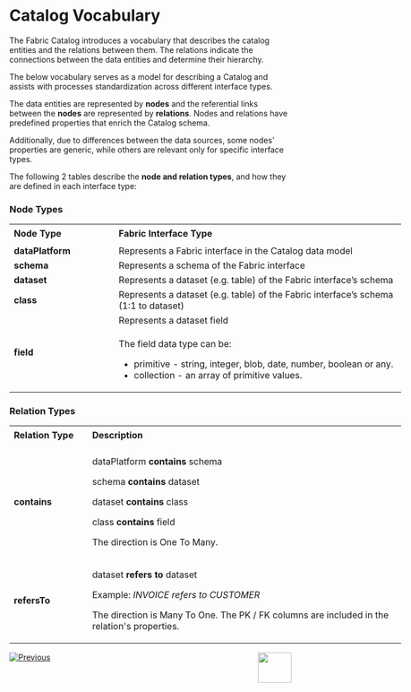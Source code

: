 <web>

# Catalog Vocabulary

The Fabric Catalog introduces a vocabulary that describes the catalog entities and the relations between them. The relations indicate the connections between the data entities and determine their hierarchy.

The below vocabulary serves as a model for describing a Catalog and assists with processes standardization across different interface types. 

The data entities are represented by **nodes** and the referential links between the **nodes** are represented by **relations**. Nodes and relations have predefined properties that enrich the Catalog schema. 

Additionally, due to differences between the data sources, some nodes' properties are generic, while others are relevant only for specific interface types.

The following 2 tables describe the **node and relation types**, and how they are defined in each interface type:

### Node Types

<table style="width: 700px;">
<tbody>
<tr style="height: 35px;">
<td style="width: 100px;"><strong>Node Type</strong></td>
<td style="width: 600px;"><strong>Fabric Interface Type</strong></td>
</tr>
<tr>
<td style="width: 189.703px;"><strong>dataPlatform</strong></td>
<td style="width: 321.297px;">Represents a Fabric interface in the Catalog data model</td>
</tr>
<tr>
<td style="width: 189.703px;"><strong>schema</strong></td>
<td style="width: 321.297px;">Represents a schema of the Fabric interface</td>
</tr>
<tr>
<td style="width: 189.703px;"><strong>dataset</strong></td>
<td style="width: 321.297px;">Represents a dataset (e.g. table) of the Fabric interface’s schema</td>
</tr>
<tr>
<td style="width: 189.703px;"><strong>class</strong></td>
<td style="width: 321.297px;">Represents a dataset (e.g. table) of the Fabric interface’s schema (1:1 to dataset)</td>
</tr>
<tr>
<td style="width: 189.703px;" rowspan="2"><strong>field</strong></td>
<td style="width: 321.297px;">Represents a dataset field</td>
</tr>
<tr>
<td style="width: 321.297px;">
<p>The field data type can be:</p>
<ul>
<li>primitive - string, integer, blob, date, number, boolean or any.</li>
<li>collection - an array of primitive values.</li>
</ul>
</td>
</tr>
</tbody>
</table>





### Relation Types

<table style="width: 700px;">
<tbody>
<tr style="height: 35px;">
<td width="100pxl"><strong>Relation Type</strong></td>
<td width="600pxl"><strong>Description</strong></td>
</tr>
<tr>
<td style="width: 20%; height: 184px;"><strong>contains</strong></td>
<td style="width: 80%; height: 46px;">
<p>dataPlatform <strong>contains</strong> schema</p>
<p>schema <strong>contains</strong> dataset</p>
<p>dataset <strong>contains</strong> class</p>
<p>class <strong>contains</strong> field</p>
<p>The direction is One To Many.</p>
</td>
</tr>
<tr>
<td style="width: 20%; height: 142px;"><strong>refersTo</strong></td>
<td style="width: 80%; height: 96px;">
<p>dataset <strong>refers to</strong> dataset</p>
<p>Example: <em>INVOICE refers to CUSTOMER</em></p>
<p>The direction is Many To One. The PK / FK columns are included in the relation's properties.</p>
</td>
</tr>
</tbody>
</table>








[![Previous](/articles/images/Previous.png)](01_catalog_overview.md)[<img align="right" width="60" height="54" src="/articles/images/Next.png">](03_discovery_process.md) 

</web>
